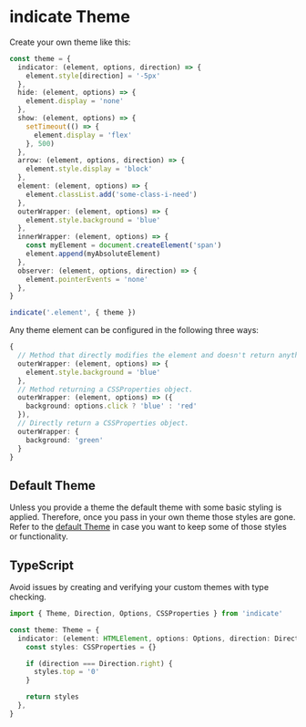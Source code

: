 # indicate Theme

Create your own theme like this:

```ts
const theme = {
  indicator: (element, options, direction) => {
    element.style[direction] = '-5px'
  },
  hide: (element, options) => {
    element.display = 'none'
  },
  show: (element, options) => {
    setTimeout(() => {
      element.display = 'flex'
    }, 500)
  },
  arrow: (element, options, direction) => {
    element.style.display = 'block'
  },
  element: (element, options) => {
    element.classList.add('some-class-i-need')
  },
  outerWrapper: (element, options) => {
    element.style.background = 'blue'
  },
  innerWrapper: (element, options) => {
    const myElement = document.createElement('span')
    element.append(myAbsoluteElement)
  },
  observer: (element, options, direction) => {
    element.pointerEvents = 'none'
  },
}

indicate('.element', { theme })
```

Any theme element can be configured in the following three ways:

```ts
{
  // Method that directly modifies the element and doesn't return anything.
  outerWrapper: (element, options) => {
    element.style.background = 'blue'
  },
  // Method returning a CSSProperties object.
  outerWrapper: (element, options) => ({
    background: options.click ? 'blue' : 'red'
  }),
  // Directly return a CSSProperties object.
  outerWrapper: {
    background: 'green'
  }
}
```

## Default Theme

Unless you provide a theme the default theme with some basic styling is applied. Therefore, once you pass in your own theme those styles are gone. Refer to the [default Theme](https://github.com/tobua/indicate/tree/main/theme/default.ts) in case you want to keep some of those styles or functionality.

## TypeScript

Avoid issues by creating and verifying your custom themes with type checking.

```ts
import { Theme, Direction, Options, CSSProperties } from 'indicate'

const theme: Theme = {
  indicator: (element: HTMLElement, options: Options, direction: Direction) => {
    const styles: CSSProperties = {}

    if (direction === Direction.right) {
      styles.top = '0'
    }

    return styles
  },
}
```
